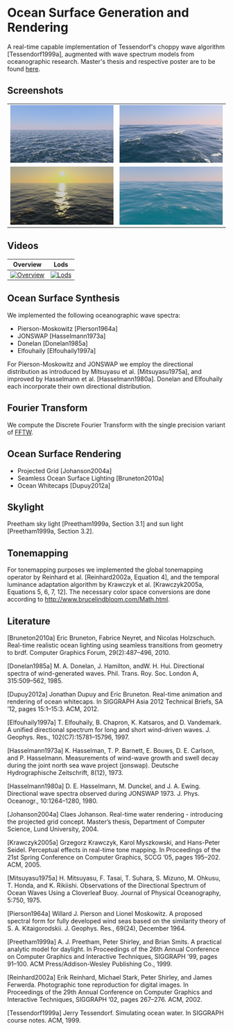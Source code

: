 # Ocean Surface Generation and Rendering
A real-time capable implementation of Tessendorf's choppy wave algorithm [Tessendorf1999a], augmented with wave spectrum models from oceanographic research. Master's thesis and respective poster are to be found [here](https://www.cg.tuwien.ac.at/research/publications/2018/GAMPER-2018-OSG/).

## Screenshots

|   |   |
|---|---|
|![alt text](Branches/OpenGL33Core/DATU/figures/21-06-2018_10-44-51_complete.png)|![alt text](Branches/OpenGL33Core/DATU/figures/21-06-2018_12-48-51_complete.png)|
|![alt text](Branches/OpenGL33Core/DATU/figures/28-05-2018_10-56-10_complete.png)|![alt text](Branches/OpenGL33Core/DATU/figures/21-06-2018_15-47-53_complete.png)|

## Videos

| Overview  | Lods |
| ------------- | ------------- |
| [![Overview](https://img.youtube.com/vi/op_NVMRhpL0/0.jpg)](https://www.youtube.com/watch?v=op_NVMRhpL0) | [![Lods](https://img.youtube.com/vi/RiBrIPSPOxo/0.jpg)](https://www.youtube.com/watch?v=RiBrIPSPOxo) |

## Ocean Surface Synthesis
We implemented the following oceanographic wave spectra:
* Pierson-Moskowitz [Pierson1964a]
* JONSWAP [Hasselmann1973a]
* Donelan [Donelan1985a]
* Elfouhaily [Elfouhaily1997a]

For Pierson-Moskowitz and JONSWAP we employ the directional distribution as introduced by Mitsuyasu et al. [Mitsuyasu1975a], and improved by Hasselmann et al. [Hasselmann1980a]. Donelan and Elfouhaily each incorporate their own directional distribution. 

## Fourier Transform
We compute the Discrete Fourier Transform with the single precision variant of [FFTW](http://www.fftw.org).

## Ocean Surface Rendering
* Projected Grid [Johanson2004a]
* Seamless Ocean Surface Lighting [Bruneton2010a]
* Ocean Whitecaps [Dupuy2012a]

## Skylight
Preetham sky light [Preetham1999a, Section 3.1] and sun light [Preetham1999a, Section 3.2].

## Tonemapping
For tonemapping purposes we implemented the global tonemapping operator by Reinhard et al. [Reinhard2002a, Equation 4], and the temporal luminance adaptation algorithm by Krawczyk et al. [Krawczyk2005a, Equations 5, 6, 7, 12]. The necessary color space conversions are done according to http://www.brucelindbloom.com/Math.html.

## Literature
[Bruneton2010a] Eric Bruneton, Fabrice Neyret, and Nicolas Holzschuch. Real-time realistic ocean lighting using seamless transitions from geometry to brdf. Computer Graphics Forum, 29(2):487–496, 2010.

[Donelan1985a] M. A. Donelan, J. Hamilton, andW. H. Hui. Directional spectra of wind-generated waves. Phil. Trans. Roy. Soc. London A, 315:509–562, 1985.

[Dupuy2012a] Jonathan Dupuy and Eric Bruneton. Real-time animation and rendering of ocean whitecaps. In SIGGRAPH Asia 2012 Technical Briefs, SA ’12, pages 15:1–15:3. ACM, 2012.

[Elfouhaily1997a] T. Elfouhaily, B. Chapron, K. Katsaros, and D. Vandemark. A unified directional spectrum for long and short wind-driven waves. J. Geophys. Res., 102(C7):15781–15796, 1997.

[Hasselmann1973a] K. Hasselman, T. P. Barnett, E. Bouws, D. E. Carlson, and P. Hasselmann. Measurements of wind-wave growth and swell decay during the joint north sea wave project (jonswap). Deutsche Hydrographische Zeitschrift, 8(12), 1973.

[Hasselmann1980a] D. E. Hasselmann, M. Dunckel, and J. A. Ewing. Directional wave spectra observed during JONSWAP 1973. J. Phys. Oceanogr., 10:1264–1280, 1980.

[Johanson2004a] Claes Johanson. Real-time water rendering - introducing the projected grid concept. Master’s thesis, Department of Computer Science, Lund University, 2004.

[Krawczyk2005a] Grzegorz Krawczyk, Karol Myszkowski, and Hans-Peter Seidel. Perceptual effects in real-time tone mapping. In Proceedings of the 21st Spring Conference on Computer Graphics, SCCG ’05, pages 195–202. ACM, 2005.

[Mitsuyasu1975a] H. Mitsuyasu, F. Tasai, T. Suhara, S. Mizuno, M. Ohkusu, T. Honda, and K. Rikiishi. Observations of the Directional Spectrum of Ocean Waves Using a Cloverleaf Buoy. Journal of Physical Oceanography, 5:750, 1975.

[Pierson1964a] Willard J. Pierson and Lionel Moskowitz. A proposed spectral form for fully developed wind seas based on the similarity theory of S. A. Kitaigorodskii. J. Geophys. Res., 69(24), December 1964.

[Preetham1999a] A. J. Preetham, Peter Shirley, and Brian Smits. A practical analytic model for daylight. In Proceedings of the 26th Annual Conference on Computer Graphics and Interactive Techniques, SIGGRAPH ’99, pages 91–100. ACM Press/Addison-Wesley Publishing Co., 1999.

[Reinhard2002a] Erik Reinhard, Michael Stark, Peter Shirley, and James Ferwerda. Photographic tone reproduction for digital images. In Proceedings of the 29th Annual Conference on Computer Graphics and Interactive Techniques, SIGGRAPH ’02, pages 267–276. ACM, 2002.

[Tessendorf1999a] Jerry Tessendorf. Simulating ocean water. In SIGGRAPH course notes. ACM, 1999.
